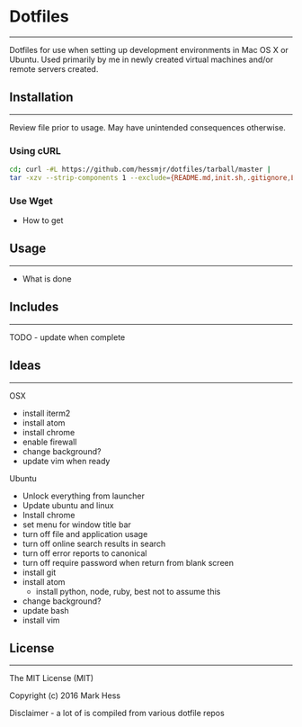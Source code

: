 # Dotfiles
---
Dotfiles for use when setting up development environments in Mac OS X or Ubuntu.
Used primarily by me in newly created virtual machines and/or remote servers
created.

## Installation
---
Review file prior to usage.  May have unintended consequences otherwise.

### Using cURL

```sh
cd; curl -#L https://github.com/hessmjr/dotfiles/tarball/master |
tar -xzv --strip-components 1 --exclude={README.md,init.sh,.gitignore,LICENSE}
```

### Use Wget
- How to get

## Usage
---
- What is done


## Includes
---
TODO - update when complete

## Ideas
---
OSX
- install iterm2
- install atom
- install chrome
- enable firewall
- change background?
- update vim when ready

Ubuntu
- Unlock everything from launcher
- Update ubuntu and linux
- Install chrome
- set menu for window title bar
- turn off file and application usage
- turn off online search results in search
- turn off error reports to canonical
- turn off require password when return from blank screen
- install git
- install atom
    - install python, node, ruby, best not to assume this
- change background?
- update bash
- install vim

## License
---
The MIT License (MIT)

Copyright (c) 2016 Mark Hess

Disclaimer - a lot of is compiled from various dotfile repos
